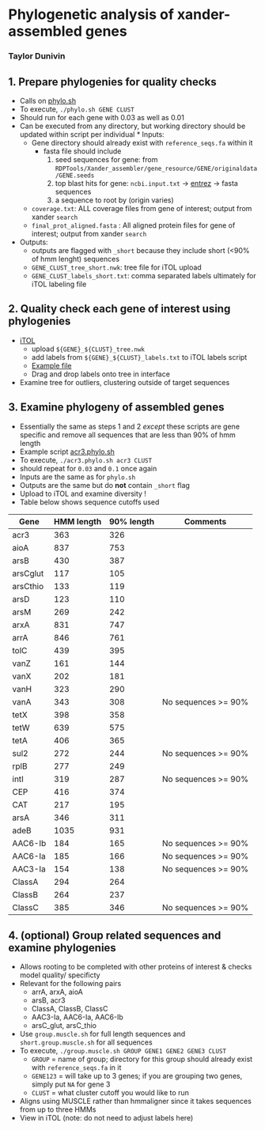 # Phylogenetic analysis of xander-assembled genes
### Taylor Dunivin


## 1. Prepare phylogenies for quality checks
   * Calls on [phylo.sh](https://github.com/ShadeLab/Xander_arsenic/blob/master/phylogenetic_analysis/bin/phylo.sh)
   * To execute, `./phylo.sh GENE CLUST`
   * Should run for each gene with 0.03 as well as 0.01
   * Can be executed from any directory, but working directory should be updated within script per individual    * Inputs: 
      * Gene directory should already exist with `reference_seqs.fa` within it
        * fasta file should include 
          1) seed sequences for gene: from `RDPTools/Xander_assembler/gene_resource/GENE/originaldata/GENE.seeds`
          2) top blast hits for gene: `ncbi.input.txt` -> [entrez](https://www.ncbi.nlm.nih.gov/sites/batchentrez) -> fasta sequences
          3) a sequence to root by (origin varies) 
      * `coverage.txt`: ALL coverage files from gene of interest; output from xander `search`
      * `final_prot_aligned.fasta` : All aligned protein files for gene of interest; output from xander `search`
   * Outputs: 
      * outputs are flagged with `_short` because they include short (<90% of hmm lenght) sequences
      * `GENE_CLUST_tree_short.nwk`: tree file for iTOL upload  
      * `GENE_CLUST_labels_short.txt`: comma separated labels ultimately for iTOL labeling file
    
## 2. Quality check each gene of interest using phylogenies   
   * [iTOL](http://itol.embl.de/)
      * upload `${GENE}_${CLUST}_tree.nwk`
      * add labels from `${GENE}_${CLUST}_labels.txt` to iTOL labels script
      * [Example file](http://itol.embl.de/help/labels_template.txt)
      * Drag and drop labels onto tree in interface
   * Examine tree for outliers, clustering outside of target sequences
   
## 3. Examine phylogeny of assembled genes
   * Essentially the same as steps 1 and 2 _except_ these scripts are gene specific and remove all sequences that are less than 90% of hmm length
   * Example script [acr3.phylo.sh](https://github.com/ShadeLab/Xander_arsenic/blob/master/phylogenetic_analysis/bin/acr3.phylo.sh)
   * To execute, `./acr3.phylo.sh acr3 CLUST`
   * should repeat for `0.03` and `0.1` once again
   * Inputs are the same as for `phylo.sh`
   * Outputs are the same but do __not__ contain `_short` flag
   * Upload to iTOL and examine diversity ! 
   * Table below shows sequence cutoffs used
   
| Gene | HMM length | 90% length | Comments |
| ---- | ---------- | ---------- | -------- |
| acr3 | 363 | 326  |  | 
| aioA | 837 | 753 |  | 
| arsB | 430 | 387 |  | 
| arsCglut | 117 | 105 |  | 
| arsCthio | 133 | 119 |  | 
| arsD | 123 | 110 |  | 
| arsM | 269 | 242 |  | 
| arxA | 831 | 747 |  | 
| arrA | 846 | 761 |  | 
| tolC | 439 | 395 |  | 
| vanZ | 161 | 144 |  | 
| vanX | 202 | 181 |  | 
| vanH | 323 | 290 |  | 
| vanA | 343 | 308 | No sequences >= 90% | 
| tetX | 398 | 358 |  | 
| tetW | 639 | 575 |  | 
| tetA | 406 | 365 |  | 
| sul2 | 272 | 244 | No sequences >= 90% | 
| rplB | 277 | 249 |  | 
| intI | 319 | 287 | No sequences >= 90% | 
| CEP | 416 | 374 |  | 
| CAT | 217 | 195 |  | 
| arsA | 346 | 311 |  | 
| adeB | 1035 | 931 |  | 
| AAC6-Ib | 184 | 165 | No sequences >= 90% | 
| AAC6-Ia | 185 | 166 | No sequences >= 90% | 
| AAC3-Ia | 154 | 138 | No sequences >= 90% | 
| ClassA | 294 | 264 |  | 
| ClassB | 264 | 237 |  | 
| ClassC | 385 | 346 | No sequences >= 90% | 
   
## 4. (optional) Group related sequences and examine phylogenies
   * Allows rooting to be completed with other proteins of interest & checks model quality/ specificty
   * Relevant for the following pairs
       * arrA, arxA, aioA
       * arsB, acr3
       * ClassA, ClassB, ClassC
       * AAC3-Ia, AAC6-Ia, AAC6-Ib
       * arsC_glut, arsC_thio
   * Use `group.muscle.sh` for full length sequences and `short.group.muscle.sh` for all sequences
   * To execute, `./group.muscle.sh GROUP GENE1 GENE2 GENE3 CLUST`
       * `GROUP` = name of group; directory for this group should already exist with `reference_seqs.fa` in it
       * `GENE123` = will take up to 3 genes; if you are grouping two genes, simply put `NA` for gene 3
       * `CLUST` = what cluster cutoff you would like to run
   * Aligns using MUSCLE rather than hmmaligner since it takes sequences from up to three HMMs
   * View in iTOL (note: do not need to adjust labels here)
